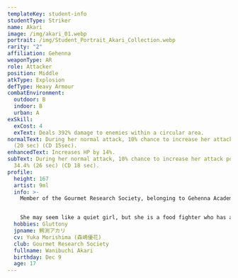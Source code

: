 ```yaml
---
templateKey: student-info
studentType: Striker
name: Akari
image: /img/akari_01.webp
portrait: /img/Student_Portrait_Akari_Collection.webp
rarity: "2"
affiliation: Gehenna
weaponType: AR
role: Attacker
position: Middle
atkType: Explosion
defType: Heavy Armour
combatEnvironment:
  outdoor: B
  indoor: B
  urban: A
exSkill:
  exCost: 4
  exText: Deals 392% damage to enemies within a circular area.
normalText: During her normal attack, 10% chance to increase her attack by 38.7%
  (20 sec) (CD 15sec).
enhancedText: Increases HP by 14%.
subText: During her normal attack, 10% chance to increase her attack power by
  34.4% (26 sec) (CD 18 sec).
profile:
  height: 167
  artist: 9ml
  info: >-
    Member of the Gourmet Research Society, belonging to Gehenna Academy.


    She may seem like a quiet girl, but she is a food fighter who has always been the champion of the Kivotos gluttony competition. She is basically a calm and good-natured person, but as a student of Gehenna Academy, she is sometimes willing to give others a hard time.
  hobbies: Gluttony
  jpname: 鰐渕アカリ
  cv: Yuka Morishima (森嶋優花)
  club: Gourmet Research Society
  fullname: Wanibuchi Akari
  birthday: Dec 9
  age: 17
---
```

